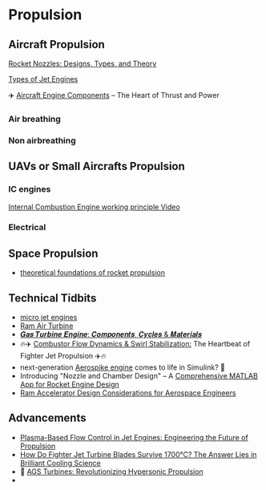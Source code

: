 # Propulsion

## Aircraft Propulsion 

[Rocket Nozzles: Designs, Types, and Theory](https://www.linkedin.com/posts/jitesh-swami-7959721aa_rocketscience-nozzledesign-aerospaceengineering-activity-7334657022166016002-5is_/?utm_source=share&utm_medium=member_android&rcm=ACoAAD-ruCgBJnujmeLzmj1X4DpLLTuxktERedQ)

[Types of Jet Engines](https://www.linkedin.com/posts/kiriti-rambhatla_aerospaceengineering-jetengines-deeptech-activity-7335440101209972736-zYwF/?utm_source=share&utm_medium=member_android&rcm=ACoAAD-ruCgBJnujmeLzmj1X4DpLLTuxktERedQ)

✈️ [Aircraft Engine Components](https://www.linkedin.com/posts/jorge-sebastiao-12a3a8288_aircraftengine-jetengineparts-aviationtechnology-activity-7342127799614242816-m2nI/?utm_source=share&utm_medium=member_android&rcm=ACoAAD-ruCgBJnujmeLzmj1X4DpLLTuxktERedQ) – The Heart of Thrust and Power

### Air breathing 

### Non airbreathing

## UAVs or Small Aircrafts Propulsion

### IC engines

[Internal Combustion Engine working principle Video](https://www.linkedin.com/posts/rajat-walia_mechanical-mechanicalengineering-cfd-activity-7280879220711374848-V7Sp/?utm_source=share&utm_medium=member_android)

### Electrical

## Space Propulsion

- [theoretical foundations of rocket propulsion](https://www.linkedin.com/posts/setare-m-hoseini-229463208_although-my-primary-focus-has-been-on-gas-activity-7344029377988308992-pWpi/?utm_source=share&utm_medium=member_android&rcm=ACoAAD-ruCgBJnujmeLzmj1X4DpLLTuxktERedQ)

## Technical Tidbits

- [micro jet engines](https://www.linkedin.com/posts/yousefashrymjt_microjetengine-gasturbine-aerospaceengineering-activity-7327336550139084800-CwO5/?utm_source=share&utm_medium=member_android&rcm=ACoAAD-ruCgBJnujmeLzmj1X4DpLLTuxktERedQ)
- [Ram Air Turbine](https://www.linkedin.com/posts/diego-priego_aviation-safety-engineering-activity-7309121693669580800-U1R3/?utm_source=share&utm_medium=member_desktop&rcm=ACoAAD-ruCgBJnujmeLzmj1X4DpLLTuxktERedQ)
- [𝑮𝒂𝒔 𝑻𝒖𝒓𝒃𝒊𝒏𝒆 𝑬𝒏𝒈𝒊𝒏𝒆: 𝑪𝒐𝒎𝒑𝒐𝒏𝒆𝒏𝒕𝒔, 𝑪𝒚𝒄𝒍𝒆𝒔 & 𝑴𝒂𝒕𝒆𝒓𝒊𝒂𝒍𝒔](https://www.linkedin.com/posts/sattyam-maurya_jetengine-gasturbine-aerospaceengineering-activity-7329424951373991936-_BUM/?utm_source=share&utm_medium=member_android&rcm=ACoAAD-ruCgBJnujmeLzmj1X4DpLLTuxktERedQ)
- 🔥✈️ [Combustor Flow Dynamics & Swirl Stabilization:](https://www.linkedin.com/posts/honey-yadav-608420261_mechanicalengineering-aerospaceengineering-activity-7333103704654389249-DJES/?utm_source=share&utm_medium=member_android&rcm=ACoAAD-ruCgBJnujmeLzmj1X4DpLLTuxktERedQ) The Heartbeat of Fighter Jet Propulsion ✈️🔥
- next-generation [Aerospike engine](https://www.linkedin.com/posts/marco-nanni-663180252_thermalflow-fluiddynamics-heattransfer-activity-7335674709457485824-Ohyi/?utm_source=share&utm_medium=member_android&rcm=ACoAAD-ruCgBJnujmeLzmj1X4DpLLTuxktERedQ) comes to life in Simulink? 🚀
- Introducing "Nozzle and Chamber Design" – A [Comprehensive MATLAB App for Rocket Engine Design](https://www.linkedin.com/posts/udayballingu_rocketpropulsion-aerospaceengineering-nozzledesign-activity-7337189113390931968-sj9P/?utm_source=share&utm_medium=member_android&rcm=ACoAAD-ruCgBJnujmeLzmj1X4DpLLTuxktERedQ)
- [Ram Accelerator Design Considerations for Aerospace Engineers](https://www.researchgate.net/publication/370756195_Ram_Accelerator_Design_Considerations_for_Aerospace_Engineers)

 
## Advancements

- [Plasma-Based Flow Control in Jet Engines: Engineering the Future of Propulsion](https://www.linkedin.com/posts/honey-yadav-608420261_mechanicalaerospaceengineering-aerospaceengineering-activity-7330925290325454848-aNAo/?utm_source=share&utm_medium=member_android&rcm=ACoAAD-ruCgBJnujmeLzmj1X4DpLLTuxktERedQ)
- [How Do Fighter Jet Turbine Blades Survive 1700°C? The Answer Lies in Brilliant Cooling Science](https://www.linkedin.com/posts/honey-yadav-608420261_jet-turbine-blades-activity-7330559300848799745-ve7C/?utm_source=share&utm_medium=member_android&rcm=ACoAAD-ruCgBJnujmeLzmj1X4DpLLTuxktERedQ)
- 🚀 [AGS Turbines: Revolutionizing Hypersonic Propulsion](https://www.linkedin.com/posts/honey-yadav-608420261_mechanicalengineering-hypersonics-jetengines-activity-7334184862259494912-A0dn/?utm_source=share&utm_medium=member_android&rcm=ACoAAD-ruCgBJnujmeLzmj1X4DpLLTuxktERedQ)
- 
